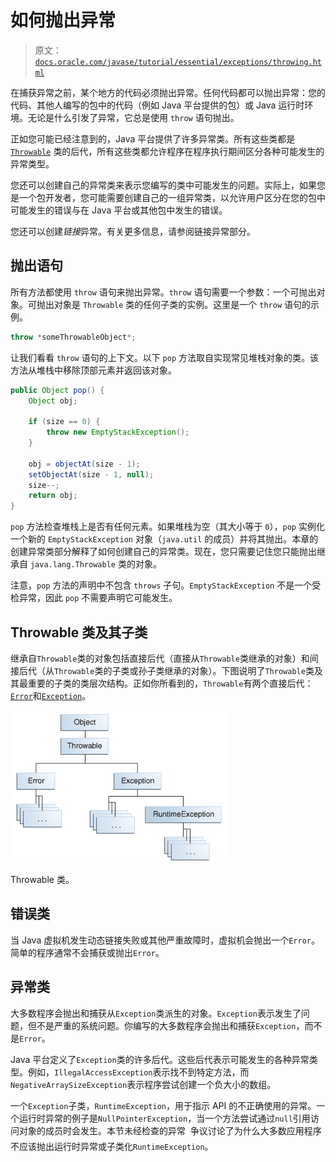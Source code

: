 # 如何抛出异常

> 原文：[`docs.oracle.com/javase/tutorial/essential/exceptions/throwing.html`](https://docs.oracle.com/javase/tutorial/essential/exceptions/throwing.html)

在捕获异常之前，某个地方的代码必须抛出异常。任何代码都可以抛出异常：您的代码、其他人编写的包中的代码（例如 Java 平台提供的包）或 Java 运行时环境。无论是什么引发了异常，它总是使用 `throw` 语句抛出。

正如您可能已经注意到的，Java 平台提供了许多异常类。所有这些类都是 [`Throwable`](https://docs.oracle.com/javase/8/docs/api/java/lang/Throwable.html) 类的后代，所有这些类都允许程序在程序执行期间区分各种可能发生的异常类型。

您还可以创建自己的异常类来表示您编写的类中可能发生的问题。实际上，如果您是一个包开发者，您可能需要创建自己的一组异常类，以允许用户区分在您的包中可能发生的错误与在 Java 平台或其他包中发生的错误。

您还可以创建*链接*异常。有关更多信息，请参阅链接异常部分。

## 抛出语句

所有方法都使用 `throw` 语句来抛出异常。`throw` 语句需要一个参数：一个可抛出对象。可抛出对象是 `Throwable` 类的任何子类的实例。这里是一个 `throw` 语句的示例。

```java
throw *someThrowableObject*;

```

让我们看看 `throw` 语句的上下文。以下 `pop` 方法取自实现常见堆栈对象的类。该方法从堆栈中移除顶部元素并返回该对象。

```java
public Object pop() {
    Object obj;

    if (size == 0) {
        throw new EmptyStackException();
    }

    obj = objectAt(size - 1);
    setObjectAt(size - 1, null);
    size--;
    return obj;
}

```

`pop` 方法检查堆栈上是否有任何元素。如果堆栈为空（其大小等于 `0`），`pop` 实例化一个新的 `EmptyStackException` 对象（`java.util` 的成员）并将其抛出。本章的创建异常类部分解释了如何创建自己的异常类。现在，您只需要记住您只能抛出继承自 `java.lang.Throwable` 类的对象。

注意，`pop` 方法的声明中不包含 `throws` 子句。`EmptyStackException` 不是一个受检异常，因此 `pop` 不需要声明它可能发生。

## Throwable 类及其子类

继承自`Throwable`类的对象包括直接后代（直接从`Throwable`类继承的对象）和间接后代（从`Throwable`类的子类或孙子类继承的对象）。下图说明了`Throwable`类及其最重要的子类的类层次结构。正如你所看到的，`Throwable`有两个直接后代：[`Error`](https://docs.oracle.com/javase/8/docs/api/java/lang/Error.html)和[`Exception`](https://docs.oracle.com/javase/8/docs/api/java/lang/Exception.html)。

![Throwable 类及其最重要的子类。](img/84d504625ecc17df1827f19bf2d79a03.png)

Throwable 类。

## 错误类

当 Java 虚拟机发生动态链接失败或其他严重故障时，虚拟机会抛出一个`Error`。简单的程序通常不会捕获或抛出`Error`。

## 异常类

大多数程序会抛出和捕获从`Exception`类派生的对象。`Exception`表示发生了问题，但不是严重的系统问题。你编写的大多数程序会抛出和捕获`Exception`，而不是`Error`。

Java 平台定义了`Exception`类的许多后代。这些后代表示可能发生的各种异常类型。例如，`IllegalAccessException`表示找不到特定方法，而`NegativeArraySizeException`表示程序尝试创建一个负大小的数组。

一个`Exception`子类，`RuntimeException`，用于指示 API 的不正确使用的异常。一个运行时异常的例子是`NullPointerException`，当一个方法尝试通过`null`引用访问对象的成员时会发生。本节未经检查的异常  争议讨论了为什么大多数应用程序不应该抛出运行时异常或子类化`RuntimeException`。
